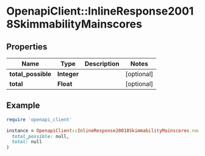 # OpenapiClient::InlineResponse20018SkimmabilityMainscores

## Properties

| Name | Type | Description | Notes |
| ---- | ---- | ----------- | ----- |
| **total_possible** | **Integer** |  | [optional] |
| **total** | **Float** |  | [optional] |

## Example

```ruby
require 'openapi_client'

instance = OpenapiClient::InlineResponse20018SkimmabilityMainscores.new(
  total_possible: null,
  total: null
)
```

